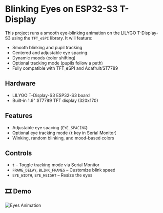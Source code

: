 # Blinking Eyes on ESP32-S3 T-Display

This project runs a smooth eye-blinking animation on the LILYGO T-Display-S3 using the `TFT_eSPI` library. It will feature:

- Smooth blinking and pupil tracking
- Centered and adjustable eye spacing
- Dynamic moods (color shifting)
- Optional tracking mode (pupils follow a path)
- Fully compatible with TFT_eSPI and Adafruit/ST7789

## Hardware
- LILYGO T-Display-S3 ESP32-S3 board
- Built-in 1.9" ST7789 TFT display (320x170)

##  Features
- Adjustable eye spacing (`EYE_SPACING`) 
- Optional eye tracking mode (`t` key in Serial Monitor)
- Winking, random blinking, and mood-based colors

## Controls
- `t` – Toggle tracking mode via Serial Monitor
- `FRAME_DELAY`, `BLINK_FRAMES` – Customize blink speed
- `EYE_WIDTH`, `EYE_HEIGHT` – Resize the eyes

## 🎞️ Demo

![Eyes Animation](eyes_move.gif)

